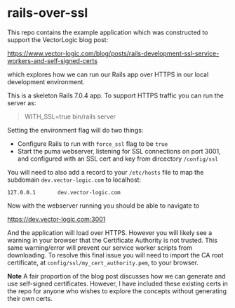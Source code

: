 # rails-over-ssl

This repo contains the example application which was constructed to
support the VectorLogic blog post:

https://www.vector-logic.com/blog/posts/rails-development-ssl-service-workers-and-self-signed-certs

which explores how we can run our Rails app over HTTPS in our local
development environment.

This is a skeleton Rails 7.0.4 app. To support HTTPS traffic you can run
the server as:

> WITH_SSL=true bin/rails server

Setting the environment flag will do two things:
* Configure Rails to run with `force_ssl` flag to be `true`
* Start the puma webserver, listening for SSL connections on port 3001,
  and configured with an SSL cert and key from dircectory `/config/ssl`

You will need to also add a record to your `/etc/hosts` file to map the
subdomain `dev.vector-logic.com` to localhost:

```
127.0.0.1       dev.vector-logic.com
```

Now with the webserver running you should be able to navigate to 

https://dev.vector-logic.com:3001

And the application will load over HTTPS. However you will likely see a
warning in your browser that the Certificate Authority is not trusted.
This same warning/error will prevent our service worker scripts from
downloading.
To resolve this final issue you will need to import the CA root
certificate, at `config/ssl/my_cert_authority.pem`, to your browser.


**Note** A fair proportion of the blog post discusses how we can generate
and use self-signed certificates. However, I have included these existing
certs in the repo for anyone who wishes to explore the concepts without
generating their own certs.
